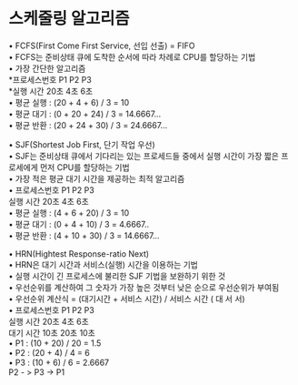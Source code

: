 # 스케줄링 알고리즘

• FCFS(First Come First Service, 선입 선출) = FIFO  
• FCFS는 준비상태 큐에 도착한 순서에 따라 차례로 CPU를 할당하는 기법  
• 가장 간단한 알고리즘  
*프로세스번호	P1	P2	P3  
*실행 시간	   20초	4초	6초  
• 평균 실행 : (20 + 4 + 6) / 3 = 10  
• 평균 대기 : (0 + 20 + 24) / 3 = 14.6667…  
• 평균 반환 : (20 + 24 + 30) / 3 = 24.6667…  

• SJF(Shortest Job First, 단기 작업 우선)  
• SJF는 준비상태 큐에서 기다리는 있는 프로세드들 중에서 실행 시간이 가장 짧은 프로세에게 먼저 CPU를 할당하는 기법  
• 가장 적은 평균 대기 시간을 제공하는 최적 알고리즘  
• 프로세스번호	P1	P2	P3  
실행 시간	20초	4초	6초  
• 평균 실행 : (4 + 6 + 20) / 3 = 10  
• 평균 대기 : (0 + 4 + 10) / 3 = 4.6667..  
• 평균 반환 : (4 + 10 + 30) / 3 = 14.6667…  

• HRN(Hightest Response-ratio Next)  
• HRN은 대기 시간과 서비스(실행) 시간을 이용하는 기법  
• 실행 시간이 긴 프로세스에 불리한 SJF 기법을 보완하기 위한 것  
• 우선순위를 계산하여 그 숫자가 가장 높은 것부터 낮은 순으로 우선순위가 부여됨  
• 우선순위 계산식  = (대기시간 + 서비스 시간) / 서비스 시간 ( 대 서 서)  
• 프로세스번호	P1	P2	P3  
실행 시간	20초	4초	6초  
대기 시간		10초	20초	10초  
• P1 : (10 + 20) / 20 = 1.5  
• P2 :  (20 + 4) / 4 = 6  
• P3 :  (10 + 6) / 6 = 2.6667  
P2 - > P3 -> P1  
